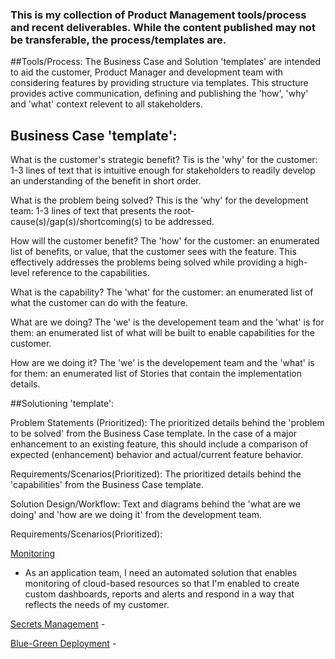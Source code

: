 ### This is my collection of Product Management tools/process and recent deliverables. While the content published may not be transferable, the process/templates are.

##Tools/Process: The Business Case and Solution 'templates' are intended to aid the customer, Product Manager and development team with considering features by providing structure via templates. This structure provides active communication, defining and publishing the 'how', 'why' and 'what' context relevent to all stakeholders.

## Business Case 'template':
What is the customer's strategic benefit?
Tis is the 'why' for the customer: 1-3 lines of text that is intuitive enough for stakeholders to readily develop an understanding of the benefit in short order.

What is the problem being solved?
This is the 'why' for the development team:  1-3 lines of text that presents the root-cause(s)/gap(s)/shortcoming(s) to be addressed.

How will the customer benefit?
The 'how' for the customer: an enumerated list of benefits, or value, that the customer sees with the feature. This effectively addresses the problems being solved while providing a high-level reference to the capabilities.

What is the capability?
The 'what' for the customer: an enumerated list of what the customer can do with the feature.

What are we doing?
The 'we' is the developement team and the 'what' is for them: an enumerated list of what will be built to enable capabilities for the customer.

How are we doing it?
The 'we' is the developement team and the 'what' is for them: an enumerated list of Stories that contain the implementation details.


##Solutioning 'template':

Problem Statements (Prioritized):
The prioritized details behind the 'problem to be solved' from the Business Case template. In the case of a major enhancement to an existing feature, this should include a comparison of expected (enhancement) behavior and actual/current feature behavior.

Requirements/Scenarios(Prioritized):
The prioritized details behind the 'capabilities' from the Business Case template.

Solution Design/Workflow:
Text and diagrams behind the 'what are we doing' and 'how are we doing it' from the development team.


Requirements/Scenarios(Prioritized):

[Monitoring](https://github.io/sjpigeon/Product-Management/Monitoring.md)

- As an application team, I need an automated solution that enables monitoring of cloud-based resources so that I'm enabled to create custom dashboards, reports and alerts and respond in a way that reflects the needs of my customer.

[Secrets Management](https://github.com/sjpigeon/Product-Management/Secrets-Management.md) - 

[Blue-Green Deployment](https://github.com/sjpigeon/Product-Management/Blue-Green.md) -



